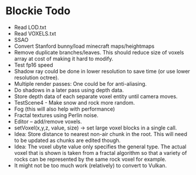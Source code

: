 # Blockie Todo
- Read LOD.txt
- Read VOXELS.txt
- SSAO
- Convert Stanford bunny/load minecraft maps/heightmaps
- Remove duplicate branches/leaves. This should reduce size of voxels array at cost of making it hard to modify.
- Test fp16 speed
- Shadow ray could be done in lower resolution to save time (or use lower resolution octree).
- Multiple render passes:  One could be for anti-aliasing.
- Do shadows in a later pass using depth data.
- Store depth data of each separate voxel entity until camera moves.
- TestScene4 - Make snow and rock more random.
- Fog (this will also help with performance)
- Fractal textures using Perlin noise.
- Editor – add/remove voxels.
- setVoxel(x,y,z, value, size) -> set large voxel blocks in a single call.
- Idea: Store distance to nearest non-air chunk in the root. This will need to be updated as chunks are edited though.
- Idea: The voxel ubyte value only specifies the general type. The actual voxel that is shown is taken from a fractal algorithm so that a variety of rocks can be represented by the same rock voxel for example.
- It might not be too much work (relatively) to convert to Vulkan.
